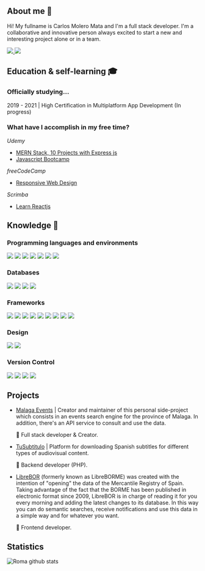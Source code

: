 ## About me 👋

Hi! My fullname is Carlos Molero Mata and I'm a full stack developer. I'm a collaborative and innovative person always excited to start a new and interesting project alone or in a team.

<span>
  <a href="https://www.linkedin.com/in/carlos-molero-mata-8a12111a3/">
<img src="https://img.shields.io/badge/linkedin%20-%230077B5.svg?&style=for-the-badge&logo=linkedin&logoColor=white"/>
    </a>
    <a href="https://twitter.com/Roma_Dev94">
<img src="https://img.shields.io/badge/<@Roma_Dev94>%20-%231DA1F2.svg?&style=for-the-badge&logo=Twitter&logoColor=white"/>
    </a>
</span>

## Education & self-learning :mortar_board:

### Officially studying...

2019 - 2021 | High Certification in Multiplatform App Development (In progress)

### What have I accomplish in my free time?

_Udemy_ 
  - [MERN Stack, 10 Projects with Express js](https://udemy-certificate.s3.amazonaws.com/image/UC-cb4de13e-8267-4b4d-8b1b-c861434f5ad6.jpg?v=1592783996000)
  - [Javascript Bootcamp](https://udemy-certificate.s3.amazonaws.com/image/UC-c9ef6ee8-fb98-41c8-985e-fce01a941fe9.jpg?v=1594401010000)
  
_freeCodeCamp_
  - [Responsive Web Design](https://www.freecodecamp.org/certification/croma94/responsive-web-design)
  
_Scrimba_
  - [Learn Reactjs](https://scrimba.com/certificate/uEYNeqc3/glearnreact)

## Knowledge :rocket:

### Programming languages and environments

<span>
<img src="https://img.shields.io/badge/node.js%20-%2343853D.svg?&style=for-the-badge&logo=node.js&logoColor=white"/>
<img src="https://img.shields.io/badge/javascript%20-%23323330.svg?&style=for-the-badge&logo=javascript&logoColor=%23F7DF1E"/>
<img src="https://img.shields.io/badge/css3%20-%231572B6.svg?&style=for-the-badge&logo=css3&logoColor=white"/>
<img src="https://img.shields.io/badge/java-%23ED8B00.svg?&style=for-the-badge&logo=java&logoColor=white"/>
<img src="https://img.shields.io/badge/php-%23777BB4.svg?&style=for-the-badge&logo=php&logoColor=white"/>
<img src="https://img.shields.io/badge/shell_script%20-%23121011.svg?&style=for-the-badge&logo=gnu-bash&logoColor=white"/>
  <img src="https://img.shields.io/badge/docker%20-%230db7ed.svg?&style=for-the-badge&logo=docker&logoColor=white"/>
</span>

### Databases

<span>
<img src="https://img.shields.io/badge/mysql-%2300f.svg?&style=for-the-badge&logo=mysql&logoColor=white"/>
  <img src ="https://img.shields.io/badge/MongoDB-%234ea94b.svg?&style=for-the-badge&logo=mongodb&logoColor=white"/>
  <img src ="https://img.shields.io/badge/sqlite-%2307405e.svg?&style=for-the-badge&logo=sqlite&logoColor=white"/>
  <img src ="https://img.shields.io/badge/oracle%20-%23F00000.svg?&style=for-the-badge&logo=oracle&logoColor=white" />
</span>

### Frameworks

<span>
<img src="https://img.shields.io/badge/express.js%20-%23404d59.svg?&style=for-the-badge"/>
<img src="https://img.shields.io/badge/react%20-%2320232a.svg?&style=for-the-badge&logo=react&logoColor=%2361DAFB"/>
<img src="https://img.shields.io/badge/tailwindcss%20-%2338B2AC.svg?&style=for-the-badge&logo=tailwind-css&logoColor=white"/>
<img src="https://img.shields.io/badge/bootstrap%20-%23563D7C.svg?&style=for-the-badge&logo=bootstrap&logoColor=white"/>
<img src="https://img.shields.io/badge/material%20ui%20-%230081CB.svg?&style=for-the-badge&logo=material-ui&logoColor=white"/>
<img src="https://img.shields.io/badge/redux%20-%23593d88.svg?&style=for-the-badge&logo=redux&logoColor=white"/>
<img src="https://img.shields.io/badge/jquery%20-%230769AD.svg?&style=for-the-badge&logo=jquery&logoColor=white"/>
<img src="https://img.shields.io/badge/django%20-%23092E20.svg?&style=for-the-badge&logo=django&logoColor=white"/>
<img src="https://img.shields.io/badge/SASS%20-hotpink.svg?&style=for-the-badge&logo=SASS&logoColor=white"/>
</span>

### Design

 <span>
<img src="https://img.shields.io/badge/adobe%20photoshop%20-%2331A8FF.svg?&style=for-the-badge&logo=adobe%20photoshop&logoColor=white"/>
<img src="https://img.shields.io/badge/figma%20-%23F24E1E.svg?&style=for-the-badge&logo=figma&logoColor=white"/>
</span>

### Version Control

 <span>
<img src="https://img.shields.io/badge/git%20-%23F05033.svg?&style=for-the-badge&logo=git&logoColor=white"/>
  <img src="https://img.shields.io/badge/gitlab%20-%23181717.svg?&style=for-the-badge&logo=gitlab&logoColor=white"/>
  <img src="https://img.shields.io/badge/github%20-%23121011.svg?&style=for-the-badge&logo=github&logoColor=white"/>
  <img src="https://img.shields.io/badge/github%20actions%20-%232671E5.svg?&style=for-the-badge&logo=github%20actions&logoColor=white"/>
</span>

## Projects

- [Malaga Events](https://www.mlgevents.art) | Creator and maintainer of this personal side-project which consists in an events search engine for the province of Malaga. In addition, there's an API service to consult and use the data.
 
  :briefcase: Full stack developer & Creator.

- [TuSubtitulo](https://www.tusubtitulo.com/index.php) | Platform for downloading Spanish subtitles for different types of audiovisual content.
 
  :briefcase: Backend developer (PHP).
  
- [LibreBOR](https://librebor.me) (formerly known as LibreBORME) was created with the intention of "opening" the data of the Mercantile Registry of Spain. Taking advantage of the fact that the BORME has been published in electronic format since 2009, LibreBOR is in charge of reading it for you every morning and adding the latest changes to its database. In this way you can do semantic searches, receive notifications and use this data in a simple way and for whatever you want.
 
  :briefcase: Frontend developer.

## Statistics

![Roma github stats](https://github-readme-stats.vercel.app/api?username=RomaDev94)

<!--
**RomaDev94/RomaDev94** is a ✨ _special_ ✨ repository because its `README.md` (this file) appears on your GitHub profile.

Here are some ideas to get you started:

- 🔭 I’m currently working on ...
- 🌱 I’m currently learning ...
- 👯 I’m looking to collaborate on ...
- 🤔 I’m looking for help with ...
- 💬 Ask me about ...
- 📫 How to reach me: ...
- 😄 Pronouns: ...
- ⚡ Fun fact: ...
-->
